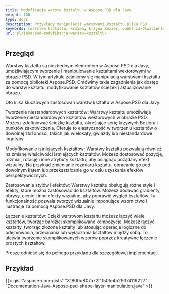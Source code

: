 ```yaml
---
title: Modyfikacja warstw kształtu w Aspose.PSD dla Javy
weight: 100
type: docs
description: Przykłady manipulacji warstwami kształtu pliku PSD
keywords: [warstwa kształtu, krzywa, krzywa Bezier, punkt zakotwiczenia, węzły Beziera, api psd, java, przykład kodu]
url: pl/java/psd-modyfikacja-warstw-ksztaltu/
---
```


## **Przegląd**
Warstwy kształtu są niezbędnym elementem w Aspose.PSD dla Javy, umożliwiającym tworzenie i manipulowanie kształtami wektorowymi w obrazie PSD. W tym artykule zajmiemy się manipulacją warstwami kształtu za pomocą biblioteki Aspose.PSD. Omówimy takie zagadnienia jak dostęp do warstw kształtu, modyfikowanie kształtów ścieżek i aktualizowanie obrazu.

Oto kilka kluczowych zastosowań warstw kształtu w Aspose.PSD dla Javy:

Tworzenie niestandardowych kształtów: Warstwy kształtu umożliwiają tworzenie niestandardowych kształtów wektorowych w obrazie PSD. Możesz zdefiniować ścieżkę kształtu, określając serię krzywych Beziera i punktów zakotwiczenia. Oferuje to elastyczność w tworzeniu kształtów o dowolnej złożoności, takich jak wielokąty, gwiazdy lub niestandardowe logotypy.

Modyfikowanie istniejących kształtów: Warstwy kształtu pozwalają również na zmianę właściwości istniejących kształtów. Możesz dostosować pozycję, rozmiar, rotację i inne atrybuty kształtu, aby osiągnąć pożądany efekt wizualny. Na przykład zmienianie rozmiaru kształtu, obracanie go pod dowolnym kątem lub przekształcanie go w celu uzyskania efektów perspektywicznych.

Zastosowanie stylów i efektów: Warstwy kształtu obsługują różne style i efekty, które można zastosować do kształtów. Możesz dodawać gradienty, obrysy, cienie i inne efekty wizualne, aby poprawić wygląd kształtów. Ta funkcjonalność pozwala tworzyć wizualnie imponujące wzornictwo i ilustracje za pomocą Aspose.PSD dla Javy.

Łączenie kształtów: Dzięki warstwom kształtu możesz łączyć wiele kształtów, tworząc bardziej skomplikowane kompozycje. Możesz łączyć kształty, tworząc złożone kształty lub stosując operacje logiczne do odejmowania, przecinania lub wyłączania kształtów między sobą. To ułatwia tworzenie skomplikowanych wzorów poprzez kreatywne łączenie prostych kształtów.

Proszę odnieść się do pełnego przykładu dla szczegółowej implementacji.

## **Przykład**
{{< gist "aspose-com-gists" "31800d807a72f1f50fe4b29374119227" "Documentation-Java-Aspose-psd-shape-layer-manipulation.java" >}}
